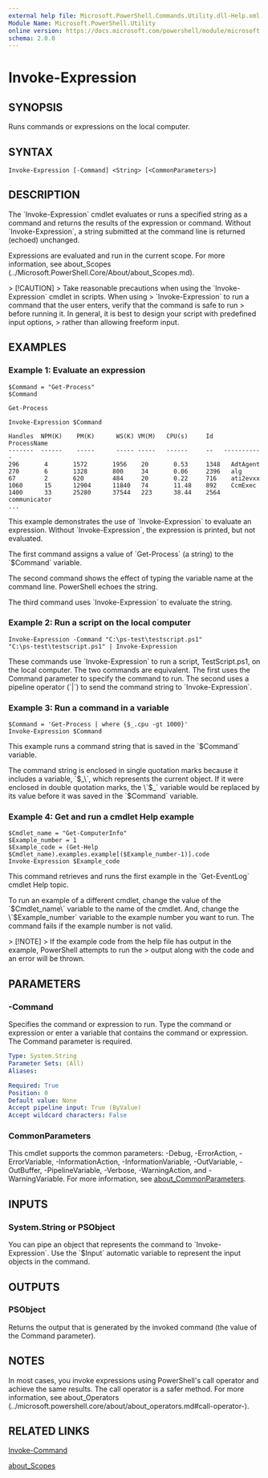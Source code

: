 ```yaml
---
external help file: Microsoft.PowerShell.Commands.Utility.dll-Help.xml
Module Name: Microsoft.PowerShell.Utility
online version: https://docs.microsoft.com/powershell/module/microsoft.powershell.utility/invoke-expression?view=powershell-7.1&WT.mc_id=ps-gethelp
schema: 2.0.0
---
```


# Invoke-Expression

## SYNOPSIS
Runs commands or expressions on the local computer.

## SYNTAX

```
Invoke-Expression [-Command] <String> [<CommonParameters>]
```

## DESCRIPTION
The \`Invoke-Expression\` cmdlet evaluates or runs a specified string as a command and returns the results of the expression or command.
Without \`Invoke-Expression\`, a string submitted at the command line is returned (echoed) unchanged.

Expressions are evaluated and run in the current scope.
For more information, see about_Scopes (../Microsoft.PowerShell.Core/About/about_Scopes.md).

\> \[!CAUTION\] \> Take reasonable precautions when using the \`Invoke-Expression\` cmdlet in scripts.
When using \> \`Invoke-Expression\` to run a command that the user enters, verify that the command is safe to run \> before running it.
In general, it is best to design your script with predefined input options, \> rather than allowing freeform input.

## EXAMPLES

### Example 1: Evaluate an expression
```
$Command = "Get-Process"
$Command

Get-Process

Invoke-Expression $Command

Handles  NPM(K)    PM(K)      WS(K) VM(M)   CPU(s)     Id   ProcessName
-------  ------    -----      ----- -----   ------     --   -----------
296       4       1572       1956    20       0.53     1348   AdtAgent
270       6       1328       800     34       0.06     2396   alg
67        2       620        484     20       0.22     716    ati2evxx
1060      15      12904      11840   74       11.48    892    CcmExec
1400      33      25280      37544   223      38.44    2564   communicator
...
```

This example demonstrates the use of \`Invoke-Expression\` to evaluate an expression.
Without \`Invoke-Expression\`, the expression is printed, but not evaluated.

The first command assigns a value of \`Get-Process\` (a string) to the \`$Command\` variable.

The second command shows the effect of typing the variable name at the command line.
PowerShell echoes the string.

The third command uses \`Invoke-Expression\` to evaluate the string.

### Example 2: Run a script on the local computer
```
Invoke-Expression -Command "C:\ps-test\testscript.ps1"
"C:\ps-test\testscript.ps1" | Invoke-Expression
```

These commands use \`Invoke-Expression\` to run a script, TestScript.ps1, on the local computer.
The two commands are equivalent.
The first uses the Command parameter to specify the command to run.
The second uses a pipeline operator (\`|\`) to send the command string to \`Invoke-Expression\`.

### Example 3: Run a command in a variable
```
$Command = 'Get-Process | where {$_.cpu -gt 1000}'
Invoke-Expression $Command
```

This example runs a command string that is saved in the \`$Command\` variable.

The command string is enclosed in single quotation marks because it includes a variable, \`$_\`, which represents the current object.
If it were enclosed in double quotation marks, the \`$_\` variable would be replaced by its value before it was saved in the \`$Command\` variable.

### Example 4: Get and run a cmdlet Help example
```
$Cmdlet_name = "Get-ComputerInfo"
$Example_number = 1
$Example_code = (Get-Help $Cmdlet_name).examples.example[($Example_number-1)].code
Invoke-Expression $Example_code
```

This command retrieves and runs the first example in the \`Get-EventLog\` cmdlet Help topic.

To run an example of a different cmdlet, change the value of the \`$Cmdlet_name\` variable to the name of the cmdlet.
And, change the \`$Example_number\` variable to the example number you want to run.
The command fails if the example number is not valid.

\> \[!NOTE\] \> If the example code from the help file has output in the example, PowerShell attempts to run the \> output along with the code and an error will be thrown.

## PARAMETERS

### -Command
Specifies the command or expression to run.
Type the command or expression or enter a variable that contains the command or expression.
The Command parameter is required.

```yaml
Type: System.String
Parameter Sets: (All)
Aliases:

Required: True
Position: 0
Default value: None
Accept pipeline input: True (ByValue)
Accept wildcard characters: False
```

### CommonParameters
This cmdlet supports the common parameters: -Debug, -ErrorAction, -ErrorVariable, -InformationAction, -InformationVariable, -OutVariable, -OutBuffer, -PipelineVariable, -Verbose, -WarningAction, and -WarningVariable. For more information, see [about_CommonParameters](http://go.microsoft.com/fwlink/?LinkID=113216).

## INPUTS

### System.String or PSObject
You can pipe an object that represents the command to \`Invoke-Expression\`.
Use the \`$Input\` automatic variable to represent the input objects in the command.

## OUTPUTS

### PSObject
Returns the output that is generated by the invoked command (the value of the Command parameter).

## NOTES
In most cases, you invoke expressions using PowerShell's call operator and achieve the same results.
The call operator is a safer method.
For more information, see about_Operators (../microsoft.powershell.core/about/about_operators.md#call-operator-).

## RELATED LINKS

[Invoke-Command]()

[about_Scopes]()

